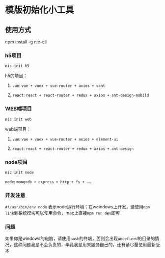 # 模版初始化小工具

## 使用方式

npm install -g nic-cli

### h5项目

```shell
nic init h5
```

h5的项目：

1. `vue`: `vue + vuex + vue-router + axios + vant`

2. `react`: `react + react-router + redux + axios + ant-design-mobild`

### WEB端项目

```shell
nic init web
```

web端项目：

1. `vue`: `vue + vuex + vue-router + axios + element-ui`

2. `react`: `react + react-router + redux + axios + ant-design`

### node项目

```node
nic init node
```

`node`: `mongodb + express + http + fs + ……`

### 开发注意

`#!/usr/bin/env node` 表示node运行环境；在weindows上开发，请使用`npm link`到系统模块可以使用命令，mac上直接`npm run dev`即可

### 问题

如果你是windows的电脑，请使用`bash`的终端，否则会出现`undefined`的目录的情况，这种问题我是不会负责的，毕竟我是用来服务自己的，还有请尽量使用最新版本
